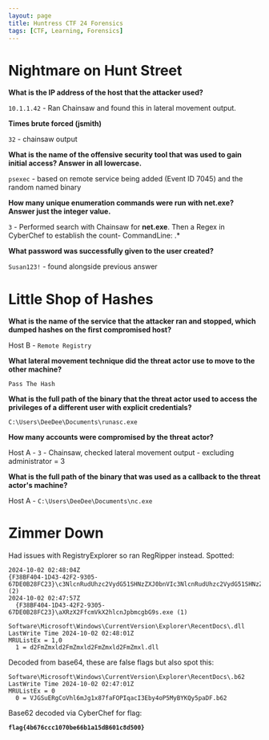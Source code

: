 ```yaml
---
layout: page
title: Huntress CTF 24 Forensics
tags: [CTF, Learning, Forensics]
---
```


# Nightmare on Hunt Street

**What is the IP address of the host that the attacker used?**

`10.1.1.42` - Ran Chainsaw and found this in lateral movement output.

**Times brute forced (jsmith)**

`32` - chainsaw output

**What is the name of the offensive security tool that was used to gain initial access? Answer in all lowercase.**

`psexec` - based on remote service being added (Event ID 7045) and the random named binary 

**How many unique enumeration commands were run with net.exe? Answer just the integer value.**

`3` - Performed search with Chainsaw for **net.exe**. Then a Regex in CyberChef to establish the count- CommandLine: .*

**What password was successfully given to the user created?**

`Susan123!` - found alongside previous answer

# Little Shop of Hashes

**What is the name of the service that the attacker ran and stopped, which dumped hashes on the first compromised host?**

Host B - `Remote Registry`

**What lateral movement technique did the threat actor use to move to the other machine?**

`Pass The Hash`

**What is the full path of the binary that the threat actor used to access the privileges of a different user with explicit credentials?**

`C:\Users\DeeDee\Documents\runasc.exe`

**How many accounts were compromised by the threat actor?**

Host A - `3` - Chainsaw, checked lateral movement output - excluding administrator = 3

**What is the full path of the binary that was used as a callback to the threat actor's machine?**

Host A - `C:\Users\DeeDee\Documents\nc.exe`

# Zimmer Down

Had issues with RegistryExplorer so ran RegRipper instead. Spotted:

```
2024-10-02 02:48:04Z
{F38BF404-1D43-42F2-9305-67DE0B28FC23}\c3NlcnRudUhzc2VydG51SHNzZXJ0bnVIc3NlcnRudUhzc2VydG51SHNzZXJ0bnVI.exe (2)
2024-10-02 02:47:57Z
  {F38BF404-1D43-42F2-9305-67DE0B28FC23}\aXRzX2FfcmVkX2hlcnJpbmcgbG9s.exe (1)

Software\Microsoft\Windows\CurrentVersion\Explorer\RecentDocs\.dll
LastWrite Time 2024-10-02 02:48:01Z
MRUListEx = 1,0
  1 = d2FmZmxld2FmZmxld2FmZmxld2FmZmxl.dll
```

Decoded from base64, these are false flags but also spot this:

```
Software\Microsoft\Windows\CurrentVersion\Explorer\RecentDocs\.b62
LastWrite Time 2024-10-02 02:47:01Z
MRUListEx = 0
  0 = VJGSuERgCoVhl6mJg1x87faFOPIqacI3Eby4oP5MyBYKQy5paDF.b62
```

Base62 decoded via CyberChef for flag:

**`flag{4b676ccc1070be66b1a15dB601c8d500}`**
